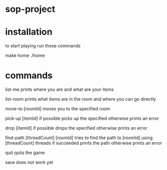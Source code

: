 # sop-project

# installation

to start playing run these commands

make home
./home

# commands

list-me
prints where you are and what are your items

list-room
prints what items are in the room and where you can go directly

move-to [roomId]
moves you to the specified room

pick-up [itemId]
if possible picks up the specified otherwise prints an error

drop [itemId]
if possible drops the specified otherwise prints an error

find-path [threadCount] [roomId]
tries to find the path to [roomId] using [threadCount] threads
if succeeded prints the path
otherwise prints an error

quit
quits the game

save
does not work yet
